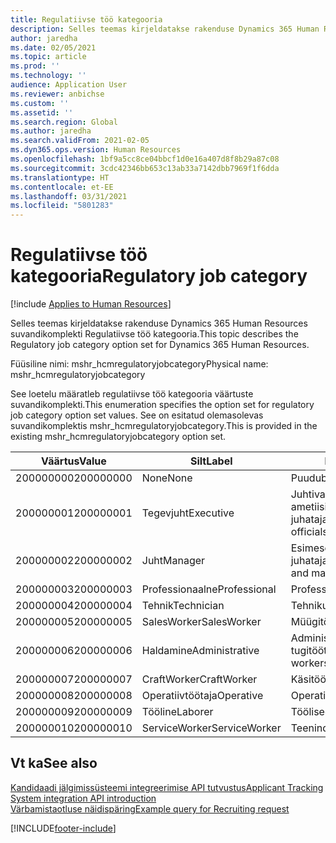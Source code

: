 ```yaml
---
title: Regulatiivse töö kategooria
description: Selles teemas kirjeldatakse rakenduse Dynamics 365 Human Resources suvandikomplekti Regulatiivse töö kategooria.
author: jaredha
ms.date: 02/05/2021
ms.topic: article
ms.prod: ''
ms.technology: ''
audience: Application User
ms.reviewer: anbichse
ms.custom: ''
ms.assetid: ''
ms.search.region: Global
ms.author: jaredha
ms.search.validFrom: 2021-02-05
ms.dyn365.ops.version: Human Resources
ms.openlocfilehash: 1bf9a5cc8ce04bbcf1d0e16a407d8f8b29a87c08
ms.sourcegitcommit: 3cdc42346bb653c13ab33a7142dbb7969f1f6dda
ms.translationtype: HT
ms.contentlocale: et-EE
ms.lasthandoff: 03/31/2021
ms.locfileid: "5801283"
---
```

# <a name="regulatory-job-category"></a><span data-ttu-id="0c635-103">Regulatiivse töö kategooria</span><span class="sxs-lookup"><span data-stu-id="0c635-103">Regulatory job category</span></span>

[!include [Applies to Human Resources](../includes/applies-to-hr.md)]

<span data-ttu-id="0c635-104">Selles teemas kirjeldatakse rakenduse Dynamics 365 Human Resources suvandikomplekti Regulatiivse töö kategooria.</span><span class="sxs-lookup"><span data-stu-id="0c635-104">This topic describes the Regulatory job category option set for Dynamics 365 Human Resources.</span></span>

<span data-ttu-id="0c635-105">Füüsiline nimi: mshr_hcmregulatoryjobcategory</span><span class="sxs-lookup"><span data-stu-id="0c635-105">Physical name: mshr_hcmregulatoryjobcategory</span></span>

<span data-ttu-id="0c635-106">See loetelu määratleb regulatiivse töö kategooria väärtuste suvandikomplekti.</span><span class="sxs-lookup"><span data-stu-id="0c635-106">This enumeration specifies the option set for regulatory job category option set values.</span></span> <span data-ttu-id="0c635-107">See on esitatud olemasolevas suvandikomplektis mshr_hcmregulatoryjobcategory.</span><span class="sxs-lookup"><span data-stu-id="0c635-107">This is provided in the existing mshr_hcmregulatoryjobcategory option set.</span></span>

| <span data-ttu-id="0c635-108">Väärtus</span><span class="sxs-lookup"><span data-stu-id="0c635-108">Value</span></span> | <span data-ttu-id="0c635-109">Silt</span><span class="sxs-lookup"><span data-stu-id="0c635-109">Label</span></span> | <span data-ttu-id="0c635-110">Kirjeldus</span><span class="sxs-lookup"><span data-stu-id="0c635-110">Description</span></span> |
| --- | --- | --- |
| <span data-ttu-id="0c635-111">200000000</span><span class="sxs-lookup"><span data-stu-id="0c635-111">200000000</span></span> | <span data-ttu-id="0c635-112">None</span><span class="sxs-lookup"><span data-stu-id="0c635-112">None</span></span> | <span data-ttu-id="0c635-113">Puudub.</span><span class="sxs-lookup"><span data-stu-id="0c635-113">None.</span></span> |
| <span data-ttu-id="0c635-114">200000001</span><span class="sxs-lookup"><span data-stu-id="0c635-114">200000001</span></span> | <span data-ttu-id="0c635-115">Tegevjuht</span><span class="sxs-lookup"><span data-stu-id="0c635-115">Executive</span></span> | <span data-ttu-id="0c635-116">Juhtiva/kõrgema taseme ametiisikud ja juhatajad.</span><span class="sxs-lookup"><span data-stu-id="0c635-116">Executive/Senior level officials and managers.</span></span> |
| <span data-ttu-id="0c635-117">200000002</span><span class="sxs-lookup"><span data-stu-id="0c635-117">200000002</span></span> | <span data-ttu-id="0c635-118">Juht</span><span class="sxs-lookup"><span data-stu-id="0c635-118">Manager</span></span> | <span data-ttu-id="0c635-119">Esimese/kesktasandi ametiisikud ja juhatajad.</span><span class="sxs-lookup"><span data-stu-id="0c635-119">First/Mid level officials and managers.</span></span> |
| <span data-ttu-id="0c635-120">200000003</span><span class="sxs-lookup"><span data-stu-id="0c635-120">200000003</span></span> | <span data-ttu-id="0c635-121">Professionaalne</span><span class="sxs-lookup"><span data-stu-id="0c635-121">Professional</span></span> | <span data-ttu-id="0c635-122">Professionaalid.</span><span class="sxs-lookup"><span data-stu-id="0c635-122">Professionals.</span></span> |
| <span data-ttu-id="0c635-123">200000004</span><span class="sxs-lookup"><span data-stu-id="0c635-123">200000004</span></span> | <span data-ttu-id="0c635-124">Tehnik</span><span class="sxs-lookup"><span data-stu-id="0c635-124">Technician</span></span> | <span data-ttu-id="0c635-125">Tehnikud.</span><span class="sxs-lookup"><span data-stu-id="0c635-125">Technicians.</span></span> |
| <span data-ttu-id="0c635-126">200000005</span><span class="sxs-lookup"><span data-stu-id="0c635-126">200000005</span></span> | <span data-ttu-id="0c635-127">SalesWorker</span><span class="sxs-lookup"><span data-stu-id="0c635-127">SalesWorker</span></span> | <span data-ttu-id="0c635-128">Müügitöötajad.</span><span class="sxs-lookup"><span data-stu-id="0c635-128">Sales workers.</span></span> |
| <span data-ttu-id="0c635-129">200000006</span><span class="sxs-lookup"><span data-stu-id="0c635-129">200000006</span></span> | <span data-ttu-id="0c635-130">Haldamine</span><span class="sxs-lookup"><span data-stu-id="0c635-130">Administrative</span></span> | <span data-ttu-id="0c635-131">Administratiivsed tugitöötajad.</span><span class="sxs-lookup"><span data-stu-id="0c635-131">Administrative support workers.</span></span> |
| <span data-ttu-id="0c635-132">200000007</span><span class="sxs-lookup"><span data-stu-id="0c635-132">200000007</span></span> | <span data-ttu-id="0c635-133">CraftWorker</span><span class="sxs-lookup"><span data-stu-id="0c635-133">CraftWorker</span></span> | <span data-ttu-id="0c635-134">Käsitöölised.</span><span class="sxs-lookup"><span data-stu-id="0c635-134">Craft workers.</span></span> |
| <span data-ttu-id="0c635-135">200000008</span><span class="sxs-lookup"><span data-stu-id="0c635-135">200000008</span></span> | <span data-ttu-id="0c635-136">Operatiivtöötaja</span><span class="sxs-lookup"><span data-stu-id="0c635-136">Operative</span></span> | <span data-ttu-id="0c635-137">Operatiivtöötajad.</span><span class="sxs-lookup"><span data-stu-id="0c635-137">Operatives.</span></span> |
| <span data-ttu-id="0c635-138">200000009</span><span class="sxs-lookup"><span data-stu-id="0c635-138">200000009</span></span> | <span data-ttu-id="0c635-139">Tööline</span><span class="sxs-lookup"><span data-stu-id="0c635-139">Laborer</span></span> | <span data-ttu-id="0c635-140">Töölised/abilised.</span><span class="sxs-lookup"><span data-stu-id="0c635-140">Laborers/Helpers.</span></span> |
| <span data-ttu-id="0c635-141">200000010</span><span class="sxs-lookup"><span data-stu-id="0c635-141">200000010</span></span> | <span data-ttu-id="0c635-142">ServiceWorker</span><span class="sxs-lookup"><span data-stu-id="0c635-142">ServiceWorker</span></span> | <span data-ttu-id="0c635-143">Teenindustöötaja.</span><span class="sxs-lookup"><span data-stu-id="0c635-143">Service workers.</span></span> |

## <a name="see-also"></a><span data-ttu-id="0c635-144">Vt ka</span><span class="sxs-lookup"><span data-stu-id="0c635-144">See also</span></span>

[<span data-ttu-id="0c635-145">Kandidaadi jälgimissüsteemi integreerimise API tutvustus</span><span class="sxs-lookup"><span data-stu-id="0c635-145">Applicant Tracking System integration API introduction</span></span>](hr-admin-integration-ats-api-introduction.md)<br>
[<span data-ttu-id="0c635-146">Värbamistaotluse näidispäring</span><span class="sxs-lookup"><span data-stu-id="0c635-146">Example query for Recruiting request</span></span>](hr-admin-integration-ats-api-recruiting-request-example-query.md)


[!INCLUDE[footer-include](../includes/footer-banner.md)]
